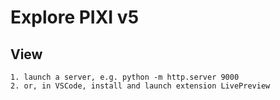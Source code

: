 # Explore PIXI v5

## View

    1. launch a server, e.g. python -m http.server 9000
    2. or, in VSCode, install and launch extension LivePreview

